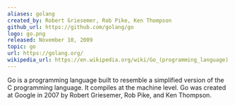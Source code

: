 ```yaml
---
aliases: golang
created_by: Robert Griesemer, Rob Pike, Ken Thompson
github_url: https://github.com/golang/go
logo: go.png
released: November 10, 2009
topic: go
url: https://golang.org/
wikipedia_url: https://en.wikipedia.org/wiki/Go_(programming_language)
---
```

Go is a programming language built to resemble a simplified version of the C programming language. It compiles at the machine level. Go was created at Google in 2007 by Robert Griesemer, Rob Pike, and Ken Thompson.